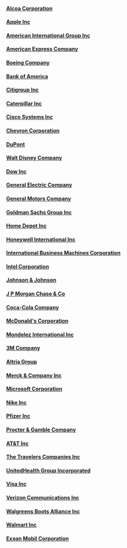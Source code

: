 #### [Alcoa Corporation](https://www.dropbox.com/t/x45aWW1OgVz1Mh2S)

#### [Apple Inc](https://www.dropbox.com/t/fhqMvrefsR30WM9v)

#### [American International Group Inc](https://www.dropbox.com/t/N11LvdrE4OX8IUel)

#### [American Express Company](https://www.dropbox.com/t/wePvNm0lCFSBD90Y)

#### [Boeing Company](https://www.dropbox.com/t/3YcHyNxKMh8bWboX)

#### [Bank of America](https://www.dropbox.com/t/CcAUNoIuQnblJaTB)

#### [Citigroup Inc](https://www.dropbox.com/t/oVN0BdeFijBVklY5)

#### [Caterpillar Inc](https://www.dropbox.com/t/y8YTGTs41IolTIxN)

#### [Cisco Systems Inc](https://www.dropbox.com/t/V1sdn5SzbHlSQaCW)

#### [Chevron Corporation](https://www.dropbox.com/t/DyY2qxbWSklmeEmn)

#### [DuPont](https://www.dropbox.com/t/Cx88K3h6Q50lii0s)

#### [Walt Disney Company](https://www.dropbox.com/t/EP0VtMZO3Cj2t85i)

#### [Dow Inc](https://www.dropbox.com/t/EP0VtMZO3Cj2t85i)

#### [General Electric Company](https://www.dropbox.com/t/f2fuyCGcFf5EfmEB)

#### [General Motors Company](https://www.dropbox.com/t/8ImCQXRcJGlNvek9)

#### [Goldman Sachs Group Inc](https://www.dropbox.com/t/08WLrBlP99DewJcN)

#### [Home Depot Inc](https://www.dropbox.com/t/vpIkoTNCk7V9BNWS)

#### [Honeywell International Inc](https://www.dropbox.com/t/QqxtIKhAqg24Ez5j)

#### [International Business Machines Corporation](https://www.dropbox.com/t/0nHoTSaCvFivo2lt)

#### [Intel Corporation](https://www.dropbox.com/t/VLlTeoaNVYLX8lvY)

#### [Johnson & Johnson](https://www.dropbox.com/t/hhnrRzCBykgw8Rhk)

#### [J P Morgan Chase & Co](https://www.dropbox.com/t/Z04FNjrhBmOUPiLW)

#### [Coca-Cola Company](https://www.dropbox.com/t/gOvPJo4tbHzVK03A)

#### [McDonald's Corporation](https://www.dropbox.com/t/Y5tPgd0bXpEdekx3)

#### [Mondelez International Inc](https://www.dropbox.com/t/AdckRvqtGf3wiQ11)

#### [3M Company](https://www.dropbox.com/t/P0BlkkXt8RUWm0iH)

#### [Altria Group](https://www.dropbox.com/t/VUf5P9D5gBxuGFlr)

#### [Merck & Company Inc](https://www.dropbox.com/t/QKQFw0mHUGM3kZWg)

#### [Microsoft Corporation](https://www.dropbox.com/t/ptITuQZ0AdAb3rV4)

#### [Nike Inc](https://www.dropbox.com/t/TQm1OQJ3PsO4km0x)

#### [Pfizer Inc](https://www.dropbox.com/t/jAw7AeCd0o1ZdWQr)

#### [Procter & Gamble Company](https://www.dropbox.com/t/DdltYle9QZ35J6ce)

#### [AT&T Inc](https://www.dropbox.com/t/LtvyG0dEr9vh9BWr)

#### [The Travelers Companies Inc](https://www.dropbox.com/t/2DVS92P9VE01sJFr)

#### [UnitedHealth Group Incorporated](https://www.dropbox.com/t/BkqxK7Oc6jgqszGJ)

#### [Visa Inc](https://www.dropbox.com/t/eCrqQLbE4KPe3mWS)

#### [Verizon Communications Inc](https://www.dropbox.com/t/7wX2Y1CSoVMopCZt)

#### [Walgreens Boots Alliance Inc](https://www.dropbox.com/t/hmyRMBVpBrqskRdQ)

#### [Walmart Inc](https://www.dropbox.com/t/eUfv5tfFCBBabOOJ)

#### [Exxon Mobil Corporation](https://www.dropbox.com/t/L0Vze0enN6vdDgFD)
